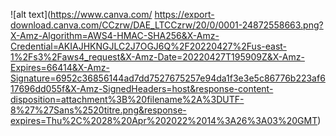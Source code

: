 ![alt text](https://www.canva.com/
https://export-download.canva.com/CCzrw/DAE_LTCCzrw/20/0/0001-24872558663.png?X-Amz-Algorithm=AWS4-HMAC-SHA256&X-Amz-Credential=AKIAJHKNGJLC2J7OGJ6Q%2F20220427%2Fus-east-1%2Fs3%2Faws4_request&X-Amz-Date=20220427T195909Z&X-Amz-Expires=66414&X-Amz-Signature=6952c36856144ad7dd7527675257e94da1f3e3e5c86776b223af617696dd055f&X-Amz-SignedHeaders=host&response-content-disposition=attachment%3B%20filename%2A%3DUTF-8%27%27Sans%2520titre.png&response-expires=Thu%2C%2028%20Apr%202022%2014%3A26%3A03%20GMT)



<!--
**athanael/athanael** is a ✨ _special_ ✨ repository because its `README.md` (this file) appears on your GitHub profile.

Here are some ideas to get you started:

- 🔭 I’m currently working on ...
- 🌱 I’m currently learning ...
- 👯 I’m looking to collaborate on ...
- 🤔 I’m looking for help with ...
- 💬 Ask me about ...
- 📫 How to reach me: ...
- 😄 Pronouns: ...
- ⚡ Fun fact: ...
-->
